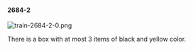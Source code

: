 #### 2684-2
![train-2684-2-0.png](https://github.com/lil-lab/nlvr/raw/master/nlvr/train/images/69/train-2684-2-0.png "train-2684-2-0.png")

There is a box with at most 3 items of black and yellow color.